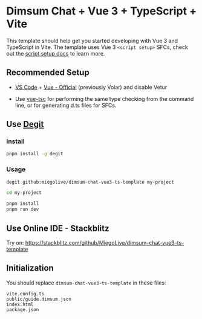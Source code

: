 # Dimsum Chat + Vue 3 + TypeScript + Vite

This template should help get you started developing with Vue 3 and TypeScript in Vite. The template uses Vue 3 `<script setup>` SFCs, check out the [script setup docs](https://v3.vuejs.org/api/sfc-script-setup.html#sfc-script-setup) to learn more.

## Recommended Setup

- [VS Code](https://code.visualstudio.com/) + [Vue - Official](https://marketplace.visualstudio.com/items?itemName=Vue.volar) (previously Volar) and disable Vetur

- Use [vue-tsc](https://github.com/vuejs/language-tools/tree/master/packages/tsc) for performing the same type checking from the command line, or for generating d.ts files for SFCs.

## Use [Degit](https://github.com/Rich-Harris/degit)

### install

```bash
pnpm install -g degit
```

### Usage

```bash
degit github:miegolive/dimsum-chat-vue3-ts-template my-project

cd my-project

pnpm install
pnpm run dev
```

## Use Online IDE - Stackblitz

Try on: https://stackblitz.com/github/MiegoLive/dimsum-chat-vue3-ts-template

## Initialization

You should replace `dimsum-chat-vue3-ts-template` in these files:

```
vite.config.ts
public/guide.dimsum.json
index.html
package.json
```
